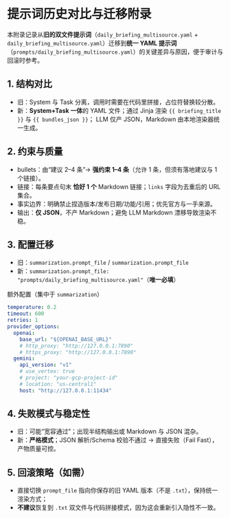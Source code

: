 
# 提示词历史对比与迁移附录

本附录记录从**旧的双文件提示词**（`daily_briefing_multisource.yaml` + `daily_briefing_multisource.yaml`）迁移到**统一 YAML 提示词**
（`prompts/daily_briefing_multisource.yaml`）的关键差异与原因，便于审计与回滚时参考。

## 1. 结构对比
- 旧：System 与 Task 分离，调用时需要在代码里拼接，占位符替换较分散。
- 新：**System+Task 一体**的 YAML 文件；通过 Jinja 渲染 `{{ briefing_title }}` 与 `{{ bundles_json }}`；
  LLM 仅产 JSON，Markdown 由本地渲染器统一生成。

## 2. 约束与质量
- bullets：由“建议 2–4 条”→ **强约束 1–4 条**（允许 1 条，但须有落地建议与 1 个链接）。
- 链接：每条要点句末 **恰好 1 个** Markdown 链接；`links` 字段为去重后的 URL 集合。
- 事实边界：明确禁止捏造版本/发布日期/功能/引用；优先官方与一手来源。
- 输出：**仅 JSON**，不产 Markdown；避免 LLM Markdown 漂移导致渲染不稳。

## 3. 配置迁移
- 旧：`summarization.prompt_file` / `summarization.prompt_file`
- 新：`summarization.prompt_file: "prompts/daily_briefing_multisource.yaml"`（**唯一必填**）

额外配置（集中于 `summarization`）
```yaml
temperature: 0.2
timeout: 600
retries: 1
provider_options:
  openai:
    base_url: "${OPENAI_BASE_URL}"
    # http_proxy: "http://127.0.0.1:7890"
    # https_proxy: "http://127.0.0.1:7890"
  gemini:
    api_version: "v1"
    # use_vertex: true
    # project: "your-gcp-project-id"
    # location: "us-central1"
    host: "http://127.0.0.1:11434"
```

## 4. 失败模式与稳定性
- 旧：可能“宽容通过”；出现半结构输出或 Markdown 与 JSON 混杂。
- 新：**严格模式**；JSON 解析/Schema 校验不通过 → 直接失败（Fail Fast），产物质量可控。

## 5. 回滚策略（如需）
- 直接切换 `prompt_file` 指向你保存的旧 YAML 版本（不是 `.txt`），保持统一渲染方式；
- **不建议**恢复到 `.txt` 双文件与代码拼接模式，因为这会重新引入隐性不一致。

